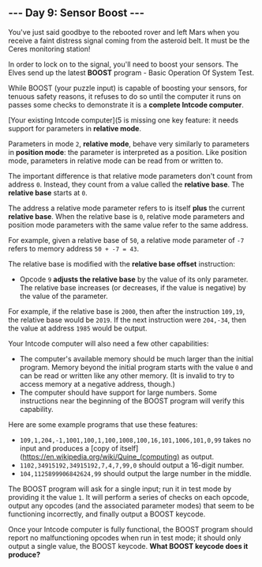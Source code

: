 ## --- Day 9: Sensor Boost ---
You've just said goodbye to the rebooted rover and left Mars when you receive a faint distress signal coming from the asteroid belt. It must be the Ceres monitoring station!
 
In order to lock on to the signal, you'll need to boost your sensors. The Elves send up the latest **BOOST** program - Basic Operation Of System Test.
 
While BOOST (your puzzle input) is capable of boosting your sensors, for tenuous safety reasons, it refuses to do so until the computer it runs on passes some checks to demonstrate it is a **complete Intcode computer**.
 
[Your existing Intcode computer](5 is missing one key feature: it needs support for parameters in **relative mode**.
 
Parameters in mode `2`, **relative mode**, behave very similarly to parameters in **position mode**: the parameter is interpreted as a position. Like position mode, parameters in relative mode can be read from or written to.
 
The important difference is that relative mode parameters don't count from address `0`. Instead, they count from a value called the **relative base**. The **relative base** starts at `0`.
 
The address a relative mode parameter refers to is itself **plus** the current **relative base**. When the relative base is `0`, relative mode parameters and position mode parameters with the same value refer to the same address.
 
For example, given a relative base of `50`, a relative mode parameter of `-7` refers to memory address `50 + -7 = 43`.
 
The relative base is modified with the **relative base offset** instruction:
 
- Opcode `9` **adjusts the relative base** by the value of its only parameter. The relative base increases (or decreases, if the value is negative) by the value of the parameter.
 
For example, if the relative base is `2000`, then after the instruction `109,19`, the relative base would be `2019`. If the next instruction were `204,-34`, then the value at address `1985` would be output.
 
Your Intcode computer will also need a few other capabilities:
 
- The computer's available memory should be much larger than the initial program. Memory beyond the initial program starts with the value `0` and can be read or written like any other memory. (It is invalid to try to access memory at a negative address, though.)
- The computer should have support for large numbers. Some instructions near the beginning of the BOOST program will verify this capability.
 
Here are some example programs that use these features:
 
- `109,1,204,-1,1001,100,1,100,1008,100,16,101,1006,101,0,99` takes no input and produces a [copy of itself](https://en.wikipedia.org/wiki/Quine_(computing) as output.
- `1102,34915192,34915192,7,4,7,99,0` should output a 16-digit number.
- `104,1125899906842624,99` should output the large number in the middle.
 
The BOOST program will ask for a single input; run it in test mode by providing it the value `1`. It will perform a series of checks on each opcode, output any opcodes (and the associated parameter modes) that seem to be functioning incorrectly, and finally output a BOOST keycode.
 
Once your Intcode computer is fully functional, the BOOST program should report no malfunctioning opcodes when run in test mode; it should only output a single value, the BOOST keycode. **What BOOST keycode does it produce?**
 